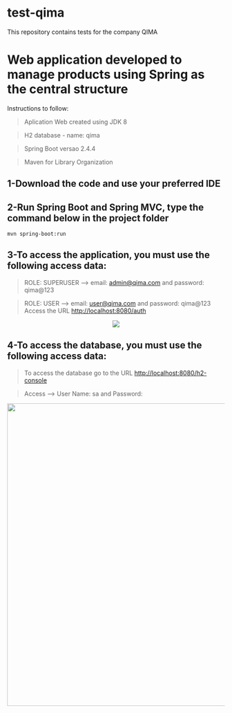 # test-qima
This repository contains tests for the company QIMA

# Web application developed to manage products using Spring as the central structure

Instructions to follow:
> Aplication Web created using JDK 8 

> H2 database - name: qima

> Spring Boot versao 2.4.4

> Maven for Library Organization

## 1-Download the code and use your preferred IDE

## 2-Run Spring Boot and Spring MVC, type the command below in the project folder

```
mvn spring-boot:run
```
## 3-To access the application, you must use the following access data:

> ROLE: SUPERUSER --> email: admin@qima.com and password: qima@123

> ROLE: USER --> email: user@qima.com and password: qima@123
> Access the URL [http://localhost:8080/auth](http://localhost:8080/auth)

<div align="center">
  <img src="https://github.com/leandroferreira77/test-qima/assets/164068067/856efd57-5869-43eb-bd5a-1b930bf9da86">
</div>

## 4-To access the database, you must use the following access data:

> To access the database go to the URL [http://localhost:8080/h2-console](http://localhost:8080/h2-console)

> Access --> User Name: sa and Password:

<div align="center">
  <img src="https://github.com/leandroferreira77/test-qima/assets/164068067/8674a8c6-5d3c-467a-9128-2efc5f2474cb" width="700px" heigth="400" />
</div>
